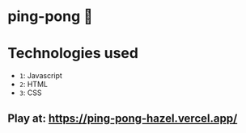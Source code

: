 # ping-pong 🏓

# Technologies used
- `1`: Javascript
- `2`: HTML
- `3`: CSS

## Play at: https://ping-pong-hazel.vercel.app/
